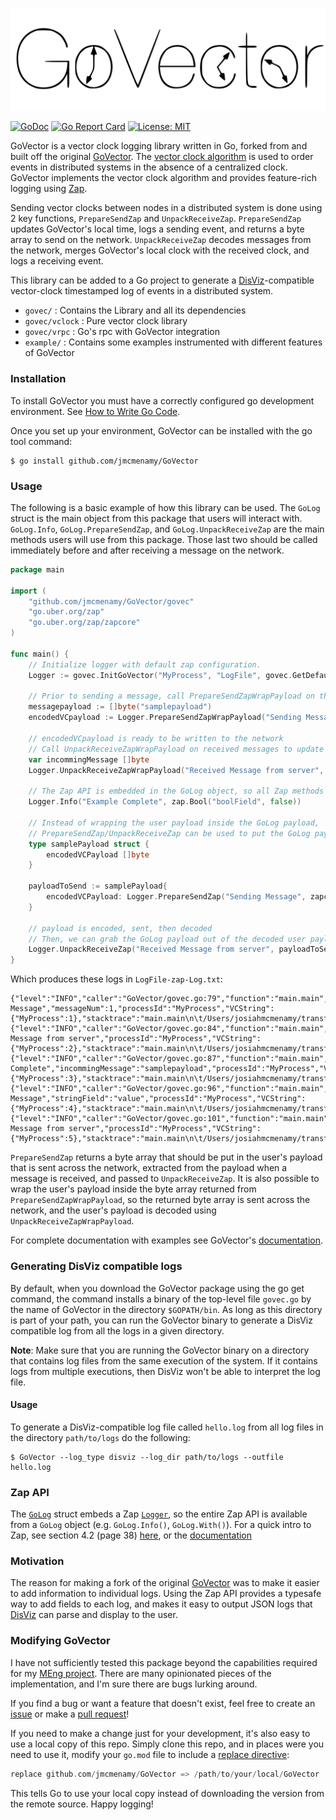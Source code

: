 ![GoVector.png](.images/GoVector.svg)

[![GoDoc](https://pkg.go.dev/badge/github.com/jmcmenamy/GoVector)](https://pkg.go.dev/github.com/jmcmenamy/GoVector)
[![Go Report Card](https://goreportcard.com/badge/github.com/jmcmenamy/GoVector)](https://goreportcard.com/report/github.com/jmcmenamy/GoVector)
[![License: MIT](https://img.shields.io/badge/License-MIT-yellow.svg)](https://opensource.org/licenses/MIT)


GoVector is a vector clock logging library written in Go, forked from and built off the original [GoVector](https://github.com/DistributedClocks/GoVector). The [vector
clock algorithm](https://en.wikipedia.org/wiki/Vector_clock) is used
to order events in distributed systems in the absence of a centralized
clock. GoVector implements the vector clock algorithm and provides
feature-rich logging using [Zap](https://pkg.go.dev/go.uber.org/zap#section-readme).

Sending vector clocks between nodes in a distributed system
is done using 2 key functions, `PrepareSendZap` and `UnpackReceiveZap`. `PrepareSendZap` updates GoVector's local time, logs a sending event, and returns a byte array to send on the network.
`UnpackReceiveZap` decodes messages from the network, merges GoVector's local
clock with the received clock, and logs a receiving event.

This library can be added to a Go project to generate a
[DisViz](https://github.com/jmcmenamy/disviz)-compatible vector-clock
timestamped log of events in a distributed system.

* `govec/`    	    : Contains the Library and all its dependencies
* `govec/vclock`	: Pure vector clock library
* `govec/vrpc`	    : Go's rpc with GoVector integration
* `example/`  	    : Contains some examples instrumented with different features of GoVector

### Installation

To install GoVector you must have a correctly configured go development
environment. See [How to Write Go
Code](https://go.dev/doc/code).

Once you set up your environment, GoVector can be installed with the go
tool command:

```
$ go install github.com/jmcmenamy/GoVector
```

### Usage

The following is a basic example of how this library can be used. The `GoLog` struct is the main object from this package that users will interact with. `GoLog.Info`, `GoLog.PrepareSendZap`, and `GoLog.UnpackReceiveZap` are the main methods users will use from this package. Those last two should be called immediately before and after receiving a message on the network.

```go
package main

import (
	"github.com/jmcmenamy/GoVector/govec"
	"go.uber.org/zap"
	"go.uber.org/zap/zapcore"
)

func main() {
	// Initialize logger with default zap configuration.
	Logger := govec.InitGoVector("MyProcess", "LogFile", govec.GetDefaultZapConfig())

	// Prior to sending a message, call PrepareSendZapWrapPayload on the payload
	messagepayload := []byte("samplepayload")
	encodedVCpayload := Logger.PrepareSendZapWrapPayload("Sending Message", messagepayload, zapcore.InfoLevel, zap.Int("messageNum", 1))

	// encodedVCpayload is ready to be written to the network
	// Call UnpackReceiveZapWrapPayload on received messages to update local vector clock
	var incommingMessage []byte
	Logger.UnpackReceiveZapWrapPayload("Received Message from server", encodedVCpayload, &incommingMessage, zapcore.InfoLevel)

	// The Zap API is embedded in the GoLog object, so all Zap methods can be called
	Logger.Info("Example Complete", zap.Bool("boolField", false))

	// Instead of wrapping the user payload inside the GoLog payload,
	// PrepareSendZap/UnpackReceiveZap can be used to put the GoLog payload inside the user payload
	type samplePayload struct {
		encodedVCPayload []byte
	}

	payloadToSend := samplePayload{
		encodedVCPayload: Logger.PrepareSendZap("Sending Message", zapcore.InfoLevel, zap.String("stringField", "value")),
	}

    // payload is encoded, sent, then decoded
	// Then, we can grab the GoLog payload out of the decoded user payload.
	Logger.UnpackReceiveZap("Received Message from server", payloadToSend.encodedVCPayload, zapcore.InfoLevel)
}
```

Which produces these logs in `LogFile-zap-Log.txt`:

```
{"level":"INFO","caller":"GoVector/govec.go:79","function":"main.main","message":"Sending Message","messageNum":1,"processId":"MyProcess","VCString":{"MyProcess":1},"stacktrace":"main.main\n\t/Users/josiahmcmenamy/transferred_files/meng_project/GoVector/govec.go:79\nruntime.main\n\t/usr/local/Cellar/go/1.23.5/libexec/src/runtime/proc.go:272"}
{"level":"INFO","caller":"GoVector/govec.go:84","function":"main.main","message":"Received Message from server","processId":"MyProcess","VCString":{"MyProcess":2},"stacktrace":"main.main\n\t/Users/josiahmcmenamy/transferred_files/meng_project/GoVector/govec.go:84\nruntime.main\n\t/usr/local/Cellar/go/1.23.5/libexec/src/runtime/proc.go:272"}
{"level":"INFO","caller":"GoVector/govec.go:87","function":"main.main","message":"Example Complete","incommingMessage":"samplepayload","processId":"MyProcess","VCString":{"MyProcess":3},"stacktrace":"main.main\n\t/Users/josiahmcmenamy/transferred_files/meng_project/GoVector/govec.go:87\nruntime.main\n\t/usr/local/Cellar/go/1.23.5/libexec/src/runtime/proc.go:272"}
{"level":"INFO","caller":"GoVector/govec.go:96","function":"main.main","message":"Sending Message","stringField":"value","processId":"MyProcess","VCString":{"MyProcess":4},"stacktrace":"main.main\n\t/Users/josiahmcmenamy/transferred_files/meng_project/GoVector/govec.go:96\nruntime.main\n\t/usr/local/Cellar/go/1.23.5/libexec/src/runtime/proc.go:272"}
{"level":"INFO","caller":"GoVector/govec.go:101","function":"main.main","message":"Received Message from server","processId":"MyProcess","VCString":{"MyProcess":5},"stacktrace":"main.main\n\t/Users/josiahmcmenamy/transferred_files/meng_project/GoVector/govec.go:101\nruntime.main\n\t/usr/local/Cellar/go/1.23.5/libexec/src/runtime/proc.go:272"}

```

`PrepareSendZap` returns a byte array that should be put in the user's payload that is sent across the network, extracted from the payload when a message is received, and passed to `UnpackReceiveZap`. It is also possible to wrap the user's payload inside the byte array returned from `PrepareSendZapWrapPayload`, so the returned byte array is sent across the network, and the user's payload is decoded using `UnpackReceiveZapWrapPayload`.

For complete documentation with examples see GoVector's [documentation](https://pkg.go.dev/github.com/jmcmenamy/GoVector/govec).

### Generating DisViz compatible logs

By default, when you download the GoVector package using the go get command, the command installs a binary of the top-level file `govec.go` by the name of GoVector in the directory `$GOPATH/bin`. As long as this directory is part of your path, you can run the GoVector binary to generate a DisViz compatible log from all the logs in a given directory.

**Note**: Make sure that you are running the GoVector binary on a directory that contains log files from the same execution of the system. If it contains logs from multiple executions, then DisViz won't be able to interpret the log file.

#### Usage

To generate a DisViz-compatible log file called `hello.log` from all log files in the directory `path/to/logs` do the following:

```
$ GoVector --log_type disviz --log_dir path/to/logs --outfile hello.log
```

### Zap API

The [`GoLog`](https://pkg.go.dev/github.com/jmcmenamy/GoVector/govec#GoLog) struct embeds a Zap [`Logger`](https://pkg.go.dev/go.uber.org/zap#Logger), so the entire Zap API is available from a `GoLog` object (e.g. `GoLog.Info()`, `GoLog.With()`). For a quick intro to Zap, see section 4.2 (page 38) [here](https://github.com/jmcmenamy/meng_project/blob/main/Josiah_MEng_Thesis.pdf), or the [documentation](https://pkg.go.dev/go.uber.org/zap)

### Motivation

The reason for making a fork of the original [GoVector](https://github.com/DistributedClocks/GoVector) was to make it easier to add information to individual logs. Using the Zap API provides a typesafe way to add fields to each log, and makes it easy to output JSON logs that [DisViz](https://github.com/jmcmenamy/disviz) can parse and display to the user.

### Modifying GoVector

I have not sufficiently tested this package beyond the capabilities required for my [MEng project](https://github.com/jmcmenamy/meng_project/). There are many opinionated pieces of the implementation, and I'm sure there are bugs lurking around.

If you find a bug or want a feature that doesn't exist, feel free to create an [issue](https://github.com/jmcmenamy/GoVector/issues) or make a [pull request](https://github.com/jmcmenamy/GoVector/pulls)!

If you need to make a change just for your development, it's also easy to use a local copy of this repo. Simply clone this repo, and in places were you need to use it, modify your `go.mod` file to include a [replace directive](https://go.dev/ref/mod#go-mod-file-replace):

```go
replace github.com/jmcmenamy/GoVector => /path/to/your/local/GoVector
```

This tells Go to use your local copy instead of downloading the version from the remote source. Happy logging!

<!-- July 2017: Brokers are no longer supported, maybe they will come back.

### VectorBroker

type VectorBroker
   * func Init(logfilename string, pubport string, subport string)

### Usage

    A simple stand-alone program can be found in server/broker/runbroker.go 
    which will setup a broker with command line parameters.
   	Usage is: 
    "go run ./runbroker (-logpath logpath) -pubport pubport -subport subport"

    Tests can be run via GoVector/test/broker_test.go and "go test" with the 
    Go-Check package (https://labix.org/gocheck). To get this package use 
    "go get gopkg.in/check.v1".
    
Detailed Setup:

Step 1:

    Create a Global Variable of type brokervec.VectorBroker and Initialize 
    it like this =

    broker.Init(logpath, pubport, subport)
    
    Where:
    - the logpath is the path and name of the log file you want created, or 
    "" if no log file is wanted. E.g. "C:/temp/test" will result in the file 
    "C:/temp/test-log.txt" being created.
    - the pubport is the port you want to be open for publishers to send
    messages to the broker.
    - the subport is the port you want to be open for subscribers to receive 
    messages from the broker.

Step 2:

    Setup your GoVec so that the real-time boolean is set to true and the correct
    brokeraddr and brokerpubport values are set in the Initialize method you
    intend to use.

Step 3 (optional):

    Setup a Subscriber to connect to the broker via a WebSocket over the correct
    subport. For example, setup a web browser running JavaScript to connect and
    display messages as they are received. Make RPC calls by sending a JSON 
    object of the form:
            var msg = {
            method: "SubManager.AddFilter", 
            params: [{"Nonce":nonce, "Regex":regex}], 
            id: 0
            }
            var text = JSON.stringify(msg)

####   RPC Calls

    Publisher RPC calls are made automatically from the GoVec library if the 
    broker is enabled.
    
    Subscriber RPC calls:
    * AddNetworkFilter(nonce string, reply *string)
        Filters messages so that only network messages are sent to the 
        subscriber.      
    * RemoveNetworkFilter(nonce string, reply *string)
        Filters messages so that both network and local messages are sent to the 
        subscriber.
    * SendOldMessages(nonce string, reply *string)
        Sends any messages received before the requesting subscriber subscribed.
  -->